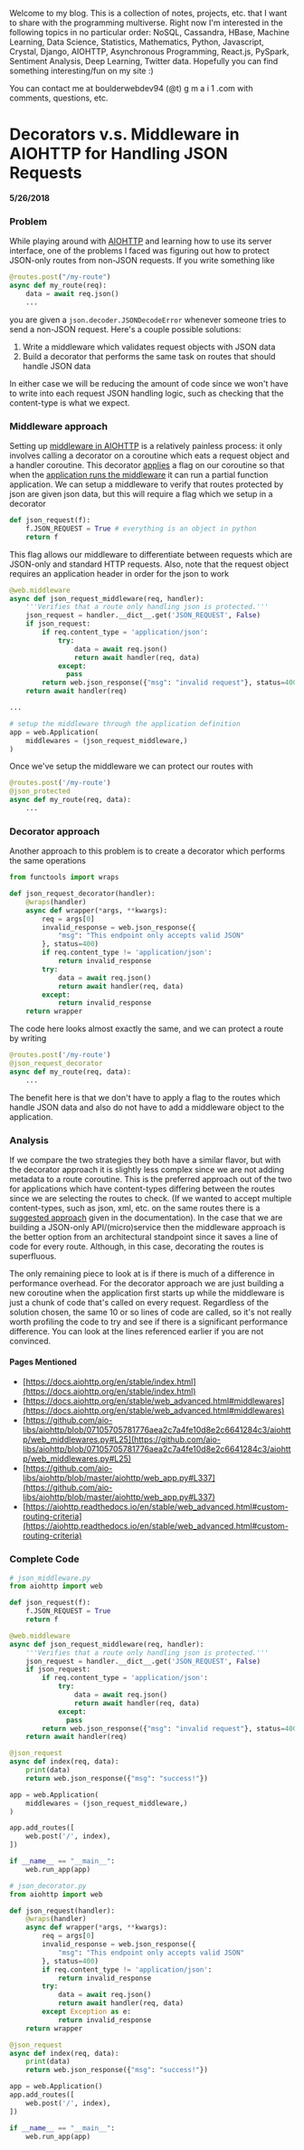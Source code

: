 Welcome to my blog. This is a collection of notes, projects, etc. that I want to share with the programming multiverse. Right now I'm interested in the following topics in no particular order: NoSQL, Cassandra, HBase, Machine Learning, Data Science, Statistics, Mathematics, Python, Javascript, Crystal, Django, AIOHTTP, Asynchronous Programming, React.js, PySpark, Sentiment Analysis, Deep Learning, Twitter data. Hopefully you can find something interesting/fun on my site :)

You can contact me at boulderwebdev94 (@t) g m a i 1 .com with comments, questions, etc.

# Decorators v.s. Middleware in AIOHTTP for Handling JSON Requests
**5/26/2018**

### Problem
While playing around with [AIOHTTP](https://docs.aiohttp.org/en/stable/index.html) and learning how to use its server interface, one of the problems I faced was figuring out how to protect JSON-only routes from non-JSON requests. If you write something like
``` python
@routes.post("/my-route")
async def my_route(req):
    data = await req.json()
    ...
```
you are given a `json.decoder.JSONDecodeError` whenever someone tries to send a non-JSON request. Here's a couple possible solutions:

1. Write a middleware which validates request objects with JSON data
2. Build a decorator that performs the same task on routes that should handle JSON data

In either case we will be reducing the amount of code since we won't have to write into each request JSON handling logic, such as checking that the content-type is what we expect.

### Middleware approach

Setting up [middleware in AIOHTTP](https://docs.aiohttp.org/en/stable/web_advanced.html#middlewares) is a relatively painless process: it only involves calling a decorator on a coroutine which eats a request object and a handler coroutine. This decorator [applies](https://github.com/aio-libs/aiohttp/blob/07105705781776aea2c7a4fe10d8e2c6641284c3/aiohttp/web_middlewares.py#L25) a flag on our coroutine so that when the [application runs the middleware](https://github.com/aio-libs/aiohttp/blob/master/aiohttp/web_app.py#L337) it can run a partial function application. We can setup a middleware to verify that routes protected by json are given json data, but this will require a flag which we setup in a decorator
``` python
def json_request(f):
    f.JSON_REQUEST = True # everything is an object in python
    return f
```

This flag allows our middleware to differentiate between requests which are JSON-only and standard HTTP requests. Also, note that the request object requires an application header in order for the json to work

``` python
@web.middleware
async def json_request_middleware(req, handler):
    '''Verifies that a route only handling json is protected.'''
    json_request = handler.__dict__.get('JSON_REQUEST', False)
    if json_request:
        if req.content_type = 'application/json':
            try:
                data = await req.json()
                return await handler(req, data)
            except:
              pass
        return web.json_response({"msg": "invalid request"}, status=400)
    return await handler(req)

...

# setup the middleware through the application definition
app = web.Application(
    middlewares = (json_request_middleware,)
)
```

Once we've setup the middleware we can protect our routes with

``` python
@routes.post('/my-route')
@json_protected
async def my_route(req, data):
    ...
```

### Decorator approach

Another approach to this problem is to create a decorator which performs the same operations

``` python
from functools import wraps

def json_request_decorator(handler):
    @wraps(handler)
    async def wrapper(*args, **kwargs):
        req = args[0]
        invalid_response = web.json_response({
            "msg": "This endpoint only accepts valid JSON"
        }, status=400)
        if req.content_type != 'application/json':
            return invalid_response
        try:
            data = await req.json()
            return await handler(req, data)
        except:
            return invalid_response
    return wrapper
```

The code here looks almost exactly the same, and we can protect a route by writing

``` python
@routes.post('/my-route')
@json_request_decorator
async def my_route(req, data):
    ...
```

The benefit here is that we don't have to apply a flag to the routes which handle JSON data and also do not have to add a middleware object to the application.

### Analysis

If we compare the two strategies they both have a similar flavor, but with the decorator approach it is slightly less complex since we are not adding metadata to a route coroutine. This is the preferred approach out of the two for applications which have content-types differing between the routes since we are selecting the routes to check. (If we wanted to accept multiple content-types, such as json, xml, etc. on the same routes there is a [suggested approach](https://aiohttp.readthedocs.io/en/stable/web_advanced.html#custom-routing-criteria) given in the documentation). In the case that we are building a JSON-only API/(micro)service then the middleware approach is the better option from an architectural standpoint since it saves a line of code for every route. Although, in this case, decorating the routes is superfluous.

The only remaining piece to look at is if there is much of a difference in performance overhead. For the decorator approach we are just building a new coroutine when the application first starts up while the middleware is just a chunk of code that's called on every request. Regardless of the solution chosen, the same 10 or so lines of code are called, so it's not really worth profiling the code to try and see if there is a significant performance difference. You can look at the lines referenced earlier if you are not convinced.

####  Pages Mentioned

* [https://docs.aiohttp.org/en/stable/index.html](https://docs.aiohttp.org/en/stable/index.html)
* [https://docs.aiohttp.org/en/stable/web_advanced.html#middlewares](https://docs.aiohttp.org/en/stable/web_advanced.html#middlewares)
* [https://github.com/aio-libs/aiohttp/blob/07105705781776aea2c7a4fe10d8e2c6641284c3/aiohttp/web_middlewares.py#L25](https://github.com/aio-libs/aiohttp/blob/07105705781776aea2c7a4fe10d8e2c6641284c3/aiohttp/web_middlewares.py#L25)
* [https://github.com/aio-libs/aiohttp/blob/master/aiohttp/web_app.py#L337](https://github.com/aio-libs/aiohttp/blob/master/aiohttp/web_app.py#L337)
* [https://aiohttp.readthedocs.io/en/stable/web_advanced.html#custom-routing-criteria](https://aiohttp.readthedocs.io/en/stable/web_advanced.html#custom-routing-criteria)

### Complete Code

``` python
# json_middleware.py
from aiohttp import web

def json_request(f):
    f.JSON_REQUEST = True
    return f

@web.middleware
async def json_request_middleware(req, handler):
    '''Verifies that a route only handling json is protected.'''
    json_request = handler.__dict__.get('JSON_REQUEST', False)
    if json_request:
        if req.content_type = 'application/json':
            try:
                data = await req.json()
                return await handler(req, data)
            except:
              pass
        return web.json_response({"msg": "invalid request"}, status=400)
    return await handler(req)

@json_request
async def index(req, data):
    print(data)
    return web.json_response({"msg": "success!"})

app = web.Application(
    middlewares = (json_request_middleware,)
)

app.add_routes([
    web.post('/', index),
])

if __name__ == "__main__":
    web.run_app(app)
```

``` python
# json_decorator.py
from aiohttp import web

def json_request(handler):
    @wraps(handler)
    async def wrapper(*args, **kwargs):
        req = args[0]
        invalid_response = web.json_response({
            "msg": "This endpoint only accepts valid JSON"
        }, status=400)
        if req.content_type != 'application/json':
            return invalid_response
        try:
            data = await req.json()
            return await handler(req, data)
        except Exception as e:
            return invalid_response
    return wrapper

@json_request
async def index(req, data):
    print(data)
    return web.json_response({"msg": "success!"})

app = web.Application()
app.add_routes([
    web.post('/', index),
])

if __name__ == "__main__":
    web.run_app(app)
```

